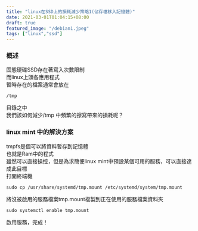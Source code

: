 ```yaml
---
title: "linux在SSD上的損耗減少策略1(佔存檔移入記憶體)"
date: 2021-03-01T01:04:15+08:00
draft: true
featured_image: "/debian1.jpeg"
tags: ["linux","ssd"]
---
```


### 概述

固態硬碟SSD存在著寫入次數限制  
而linux上頭各應用程式  
暫時存在的檔案通常會放在 
```
/tmp
```
目錄之中  
我們該如何減少/tmp 中頻繁的擦寫帶來的損耗呢？  

### linux mint 中的解決方案
tmpfs是個可以將資料暫存到記憶體  
也就是Ram中的程式  
雖然可以直接操控，但是為求簡便linux mint中預設某個可用的服務，可以直接達成此目標  
打開終端機  
```
sudo cp /usr/share/systemd/tmp.mount /etc/systemd/system/tmp.mount
```
將沒被啟用的服務檔案tmp.mount複製到正在使用的服務檔案資料夾  
```
sudo systemctl enable tmp.mount
```
啟用服務，完成！
